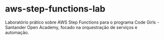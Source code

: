 # aws-step-functions-lab
Laboratório prático sobre AWS Step Functions para o programa Code Girls - Santander Open Academy, focado na orquestração de serviços e automação.
